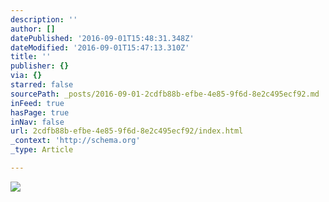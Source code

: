 ```yaml
---
description: ''
author: []
datePublished: '2016-09-01T15:48:31.348Z'
dateModified: '2016-09-01T15:47:13.310Z'
title: ''
publisher: {}
via: {}
starred: false
sourcePath: _posts/2016-09-01-2cdfb88b-efbe-4e85-9f6d-8e2c495ecf92.md
inFeed: true
hasPage: true
inNav: false
url: 2cdfb88b-efbe-4e85-9f6d-8e2c495ecf92/index.html
_context: 'http://schema.org'
_type: Article

---
```

![](https://the-grid-user-content.s3-us-west-2.amazonaws.com/70628348-41bb-4ad1-944e-6035a1b34791.jpg)